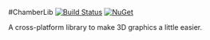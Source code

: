 #ChamberLib [![Build Status](https://travis-ci.org/izrik/ChamberLib.svg)](https://travis-ci.org/izrik/ChamberLib) [![NuGet](https://img.shields.io/nuget/v/ChamberLib.svg)](http://www.nuget.org/packages/ChamberLib)

A cross-platform library to make 3D graphics a little easier.
